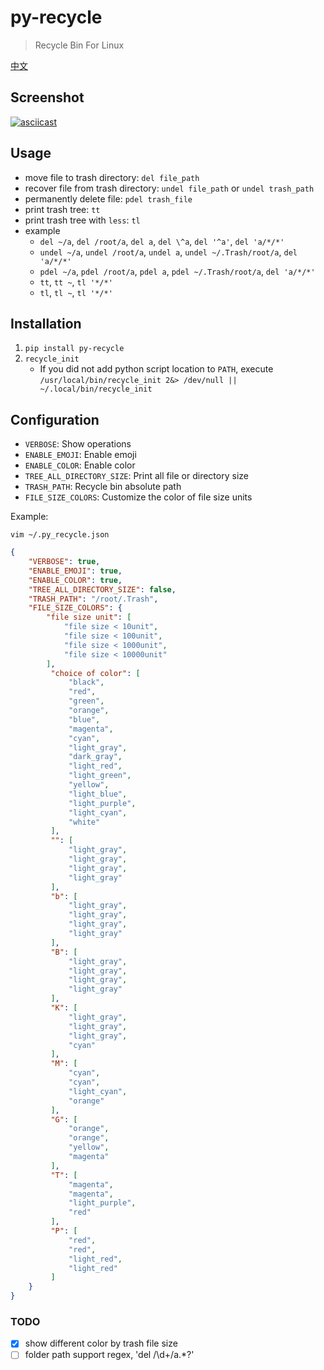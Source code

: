 # py-recycle
> Recycle Bin For Linux

[中文](./README_CN.md)

## Screenshot
[![asciicast](https://asciinema.org/a/435392.svg)](https://asciinema.org/a/435392)


## Usage
- move file to trash directory: `del file_path`
- recover file from trash directory: `undel file_path` or `undel trash_path`
- permanently delete file: `pdel trash_file`
- print trash tree: `tt`
- print trash tree with `less`: `tl`
- example
    - `del ~/a`, `del /root/a`, `del a`, `del \^a`, `del '^a'`, `del 'a/*/*'`
    - `undel ~/a`, `undel /root/a`, `undel a`, `undel ~/.Trash/root/a`, `del 'a/*/*'`
    - `pdel ~/a`, `pdel /root/a`, `pdel a`, `pdel ~/.Trash/root/a`, `del 'a/*/*'`
    - `tt`, `tt ~`, `tl '*/*'` 
    - `tl`, `tl ~`, `tl '*/*'` 

## Installation
1. `pip install py-recycle`
2. `recycle_init`
    - If you did not add python script location to `PATH`, execute `/usr/local/bin/recycle_init 2&> /dev/null || ~/.local/bin/recycle_init`

## Configuration
- `VERBOSE`: Show operations
- `ENABLE_EMOJI`: Enable emoji
- `ENABLE_COLOR`: Enable color
- `TREE_ALL_DIRECTORY_SIZE`: Print all file or directory size
- `TRASH_PATH`: Recycle bin absolute path
- `FILE_SIZE_COLORS`: Customize the color of file size units

Example:

`vim ~/.py_recycle.json`

```Json
{
    "VERBOSE": true,
    "ENABLE_EMOJI": true,
    "ENABLE_COLOR": true,
    "TREE_ALL_DIRECTORY_SIZE": false,
    "TRASH_PATH": "/root/.Trash",
    "FILE_SIZE_COLORS": {
        "file size unit": [
            "file size < 10unit",
            "file size < 100unit",
            "file size < 1000unit",
            "file size < 10000unit"
        ],
         "choice of color": [
             "black",
             "red",
             "green",
             "orange",
             "blue",
             "magenta",
             "cyan",
             "light_gray",
             "dark_gray",
             "light_red",
             "light_green",
             "yellow",
             "light_blue",
             "light_purple",
             "light_cyan",
             "white"
         ],
         "": [
             "light_gray",
             "light_gray",
             "light_gray",
             "light_gray"
         ],
         "b": [
             "light_gray",
             "light_gray",
             "light_gray",
             "light_gray"
         ],
         "B": [
             "light_gray",
             "light_gray",
             "light_gray",
             "light_gray"
         ],
         "K": [
             "light_gray",
             "light_gray",
             "light_gray",
             "cyan"
         ],
         "M": [
             "cyan",
             "cyan",
             "light_cyan",
             "orange"
         ],
         "G": [
             "orange",
             "orange",
             "yellow",
             "magenta"
         ],
         "T": [
             "magenta",
             "magenta",
             "light_purple",
             "red"
         ],
         "P": [
             "red",
             "red",
             "light_red",
             "light_red"
         ]
    }
}
```

### TODO
- [X] show different color by trash file size
- [ ] folder path support regex, 'del /\d+/a.*?'
